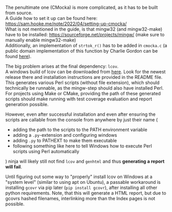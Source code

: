 The penultimate one (CMocka) is more complicated, as it has to be built from source.  
A Guide how to set it up can be found here: https://sam.hooke.me/note/2022/04/setting-up-cmocka/  
What is not mentioned in the guide, is that mingw32 (and mingw32-make) have to be installed: https://sourceforge.net/projects/mingw/ (make sure to manually enable mingw32-make)  
Additionally, an implementation of `strtok_r()` has to be added in `cmocka.c` (a public domain implementation of this function by Charlie Gordon can be found [here](http://groups.google.com/group/comp.lang.c/msg/2ab1ecbb86646684)).

The big problem arises at the final dependency: `lcov`.  
A windows build of lcov can be downloaded from [here](https://github.com/Farigh/lcov-for-windows).
Look for the newest release there and installation instructions are provided in the README file.
This generates various Perl scripts (without file extension), which should technically be runnable, as the mingw-step should also have installed Perl.  
For projects using Make or CMake, providing the path of these generated scripts should make running with test coverage evaluation and report generation possible. 

However, even after successful installation and even after ensuring the scripts are callable from the console from anywhere by just their name (
- adding the path to the scripts to the PATH environment variable
- adding a `.py`-extension and configuring windows
- adding `.py` to PATHEXT to make them executable
- following something like here to tell Windows how to execute Perl scripts using Perl automatically  

) ninja will likely still not find `lcov` and `genhtml` and thus **generating a report will fail**.

Until figuring out some way to "properly" install lcov on Windows at a "system level" (similar to using apt on Ubuntu), a passable workaround is installing `gcovr` via pip later (`pip install gcovr`), after installing all other python requirements.
Note, that this will generate a HTML report, but due to gcovrs hashed filenames, interlinking more than the Index pages is not possible.
